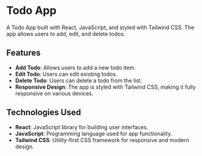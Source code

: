 # Todo App

A Todo App built with React, JavaScript, and styled with Tailwind CSS. The app allows users to add, edit, and delete todos.

## Features

- **Add Todo**: Allows users to add a new todo item.
- **Edit Todo**: Users can edit existing todos.
- **Delete Todo**: Users can delete a todo from the list.
- **Responsive Design**: The app is styled with Tailwind CSS, making it fully responsive on various devices.

## Technologies Used

- **React**: JavaScript library for building user interfaces.
- **JavaScript**: Programming language used for app functionality.
- **Tailwind CSS**: Utility-first CSS framework for responsive and modern design.